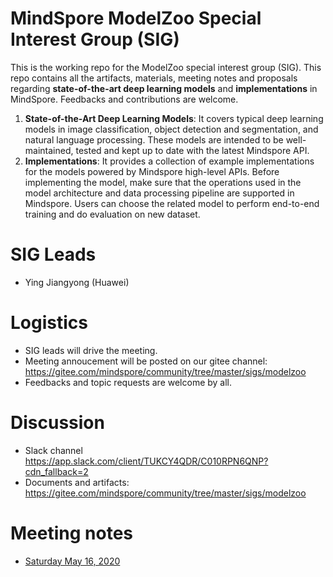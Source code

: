 # MindSpore ModelZoo Special Interest Group (SIG)

This is the working repo for the ModelZoo special interest group (SIG). This repo contains all the artifacts, materials, meeting notes and proposals regarding **state-of-the-art deep learning models** and **implementations** in MindSpore. Feedbacks and contributions are welcome.
1. **State-of-the-Art Deep Learning Models**: It covers typical deep learning models in image classification, object detection and segmentation, and natural language processing. These models are intended to be well-maintained, tested and kept up to date with the latest Mindspore API.
2. **Implementations**: It provides a collection of example implementations for the models powered by Mindspore high-level APIs. Before implementing the model, make sure that the operations used in the model architecture and data processing pipeline are supported in Mindspore. Users can choose the related model to perform end-to-end training and do evaluation on new dataset.

# SIG Leads

* Ying Jiangyong (Huawei)

# Logistics

* SIG leads will drive the meeting.
* Meeting annoucement will be posted on our gitee channel: https://gitee.com/mindspore/community/tree/master/sigs/modelzoo
* Feedbacks and topic requests are welcome by all.

# Discussion

* Slack channel https://app.slack.com/client/TUKCY4QDR/C010RPN6QNP?cdn_fallback=2
* Documents and artifacts: https://gitee.com/mindspore/community/tree/master/sigs/modelzoo

# Meeting notes

* [Saturday May 16, 2020](./meetings/001-20200516.md)
